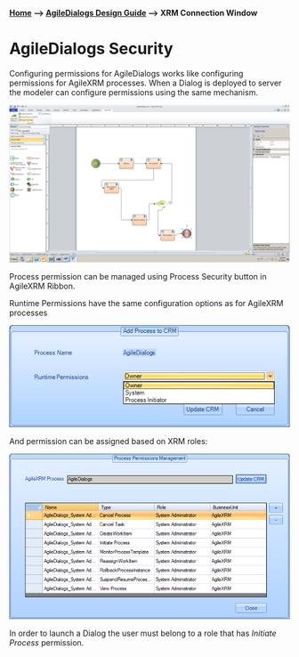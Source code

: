 __[Home](/) --> [AgileDialogs Design Guide](/guides/AgileDialogs-DesignGuide.md) --> XRM Connection Window__

# AgileDialogs Security

Configuring permissions for AgileDialogs works like configuring permissions for
AgileXRM processes. When a Dialog is deployed to server the modeler can
configure permissions using the same mechanism.

![](../media/AgileDialogsDesignGuide/AgileDialogsSecurity_01.png)

Process permission can be managed using Process Security button in AgileXRM Ribbon.

Runtime Permissions have the same configuration options as for AgileXRM processes

![](../media/AgileDialogsDesignGuide/AgileDialogsSecurity_02.png)

And permission can be assigned based on XRM roles:

![](../media/AgileDialogsDesignGuide/AgileDialogsSecurity_03.png)

In order to launch a Dialog the user must belong to a role that has *Initiate Process* permission.
